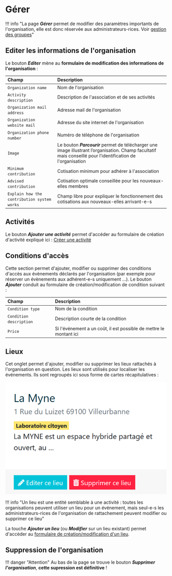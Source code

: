 # Gérer

!!! info "La page ***Gérer*** permet de modifier des paramètres importants de l'organisation, elle est donc réservée aux administrateurs-rices. Voir [gestion des groupes](groups.md)"

## Editer les informations de l'organisation

Le bouton ***Editer*** mène au **formulaire de modification des informations de l'organisation** :

| Champ | Description |
|:--|:--|
| ```Organization name``` | Nom de l'organisation |
| ```Activity description``` | Description de l'association et de ses activités |
| ```Organization mail address``` | Adresse mail de l'organisation |
| ```Organization website mail``` | Adresse du site internet de l'organisation |
| ```Organization phone number``` | Numéro de téléphone de l'organisation |
| ```Image``` | Le bouton ***Parcourir***  permet de télécharger une image illustrant l’organisation. Champ facultatif mais conseillé pour l’identification de l'organisation |
| ```Minimum contribution``` | Cotisation minimum pour adhérer à l'association |
| ```Advised contribution``` | Cotisation optimale conseillée pour les nouveaux-elles membres |
| ```Explain how the contribution system works``` | Champ libre pour expliquer le fonctionnement des cotisations aux nouveaux-elles arrivant-e-s |

## Activités

Le bouton ***Ajouter une activité*** permet d'accéder au formulaire de création d'activité expliqué ici : [Créer une activité](../activity.md#Créer-une-activité)

## Conditions d'accès 

Cette section permet d'ajouter, modifier ou supprimer des conditions d'accès aux évènements déclarés par l'organisation (par exemple pour réserver un évènements aux adhérent-e-s uniquement ...). Le bouton ***Ajouter*** conduit au formulaire de création/modification de condition suivant : 

| Champ | Description |
|:--|:--|
| ```Condition type``` | Nom de la condition |
| ```Condition description``` | Description courte de la condition |
| ```Price``` | Si l'événement a un coût, il est possible de mettre le montant ici |


## Lieux

Cet onglet permet d'ajouter, modifier ou supprimer les lieux rattachés à l'organisation en question. Les lieux sont utilisés pour localiser les événements. Ils sont regroupés ici sous forme de cartes récapitulatives : 

![Carte lieu](../assets/location/location-card-manage.png#small)

!!! info "Un lieu est une entité semblable à une activité : toutes les organisations peuvent utiliser un lieu pour un événement, mais seul-e-s les administrateurs-rices de l'organisation de rattachement peuvent modifier ou supprimer ce lieu"

La touche ***Ajouter un lieu*** (ou ***Modifier*** sur un lieu existant) permet d'accèder au [formulaire de création/modification d'un lieu](../location.md#formulaire-de-creationmodification-dun-lieu).


## Suppression de l'organisation

!!! danger "Attention"
    Au bas de la page se trouve le bouton ***Supprimer l'organisation***, **cette supression est définitive** !